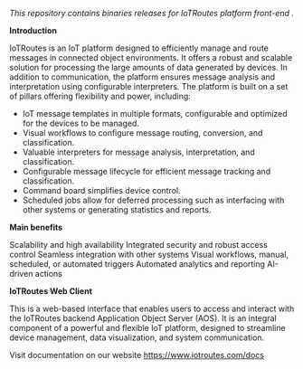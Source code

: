 _This repository contains binaries releases for IoTRoutes platform front-end ._


**Introduction**

IoTRoutes is an IoT platform designed to efficiently manage and route messages in connected object environments. 
It offers a robust and scalable solution for processing the large amounts of data generated by devices. In addition to communication, the platform ensures message analysis and interpretation using configurable interpreters.
The platform is built on a set of pillars offering flexibility and power, including:
  - IoT message templates in multiple formats, configurable and optimized for the devices to be managed.
  - Visual workflows to configure message routing, conversion, and classification.
  - Valuable interpreters for message analysis, interpretation, and classification.
  - Configurable message lifecycle for efficient message tracking and classification.
  - Command board simplifies device control.
  - Scheduled jobs allow for deferred processing such as interfacing with other systems or generating statistics and reports.

**Main benefits**

Scalability and high availability
Integrated security and robust access control
Seamless integration with other systems
Visual workflows, manual, scheduled, or automated triggers
Automated analytics and reporting
AI-driven actions

**IoTRoutes Web Client**

This is a web-based interface that enables users to access and interact with the IoTRoutes backend Application Object Server (AOS). It is an integral component of a powerful and flexible IoT platform, designed to streamline device management, data visualization, and system communication.

Visit documentation on our website https://www.iotroutes.com/docs
